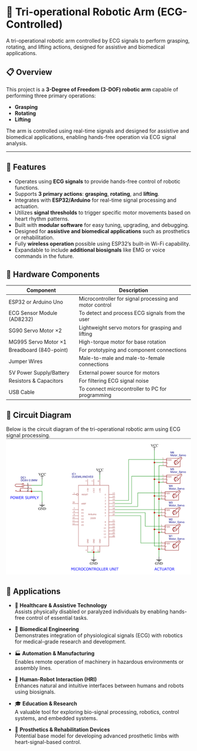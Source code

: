# 📡 Tri-operational Robotic Arm (ECG-Controlled)
A tri-operational robotic arm controlled by ECG signals to perform grasping, rotating, and lifting actions, designed for assistive and biomedical applications.
## 📋 Overview
This project is a **3-Degree of Freedom (3-DOF) robotic arm** capable of performing three primary operations:  
- **Grasping**  
- **Rotating**  
- **Lifting**

The arm is controlled using real-time signals and designed for assistive and biomedical applications, enabling hands-free operation via ECG signal analysis.

---
## 📌 Features

- Operates using **ECG signals** to provide hands-free control of robotic functions.
- Supports **3 primary actions**: **grasping**, **rotating**, and **lifting**.
- Integrates with **ESP32/Arduino** for real-time signal processing and actuation.
- Utilizes **signal thresholds** to trigger specific motor movements based on heart rhythm patterns.
- Built with **modular software** for easy tuning, upgrading, and debugging.
- Designed for **assistive and biomedical applications** such as prosthetics or rehabilitation.
- Fully **wireless operation** possible using ESP32’s built-in Wi-Fi capability.
- Expandable to include **additional biosignals** like EMG or voice commands in the future.
## 🧰 Hardware Components

| **Component**                | **Description**                                         |
|-----------------------------|---------------------------------------------------------|
| ESP32 or Arduino Uno        | Microcontroller for signal processing and motor control |
| ECG Sensor Module (AD8232)  | To detect and process ECG signals from the user         |
| SG90 Servo Motor ×2         | Lightweight servo motors for grasping and lifting       |
| MG995 Servo Motor ×1        | High-torque motor for base rotation                     |
| Breadboard (840-point)      | For prototyping and component connections               |
| Jumper Wires                | Male-to-male and male-to-female connections             |
| 5V Power Supply/Battery     | External power source for motors                        |
| Resistors & Capacitors      | For filtering ECG signal noise                          |
| USB Cable                   | To connect microcontroller to PC for programming        |
## 🔌 Circuit Diagram
Below is the circuit diagram of the tri-operational robotic arm using ECG signal processing.
![Circuit Diagram](./circuit.png)

## 🚀 Applications

- 🏥 **Healthcare & Assistive Technology**  
  Assists physically disabled or paralyzed individuals by enabling hands-free control of essential tasks.

- 🧪 **Biomedical Engineering**  
  Demonstrates integration of physiological signals (ECG) with robotics for medical-grade research and development.

- 🏭 **Automation & Manufacturing**  
  Enables remote operation of machinery in hazardous environments or assembly lines.

- 🤖 **Human-Robot Interaction (HRI)**  
  Enhances natural and intuitive interfaces between humans and robots using biosignals.

- 🎓 **Education & Research**  
  A valuable tool for exploring bio-signal processing, robotics, control systems, and embedded systems.

- 🧤 **Prosthetics & Rehabilitation Devices**  
  Potential base model for developing advanced prosthetic limbs with heart-signal-based control.
